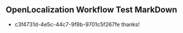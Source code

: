 ## OpenLocalization Workflow Test MarkDown
* c3f4731d-4e5c-44c7-9f8b-9701c5f267fe 
thanks!<!--HONumber=Feb17_HO2-->